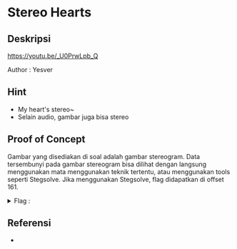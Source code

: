 # Stereo Hearts

## Deskripsi
https://youtu.be/_U0PrwLpb_Q

Author : Yesver

## Hint
- My heart's stereo~
- Selain audio, gambar juga bisa stereo

## Proof of Concept
Gambar yang disediakan di soal adalah gambar stereogram. Data tersembunyi pada gambar stereogram bisa dilihat dengan langsung menggunakan mata menggunakan teknik tertentu, atau menggunakan tools seperti Stegsolve. Jika menggunakan Stegsolve, flag didapatkan di offset 161.

<details>
    <summary>Flag : </summary>
    hology4{5t3r30_h34rt5_0r_5t3r30gr4m}
</details>

## Referensi
-
